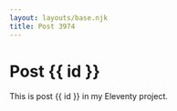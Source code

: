 ```yaml
---
layout: layouts/base.njk
title: Post 3974
---
```


# Post {{ id }}

This is post {{ id }} in my Eleventy project.
